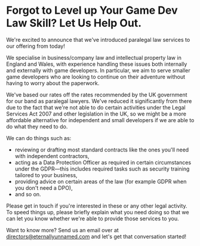 # Forgot to Level up Your Game Dev Law Skill? Let Us Help Out.

We're excited to announce that we've introduced paralegal law services to our offering from today!

We specialise in business/company law and intellectual property law in England and Wales, with experience handling these issues both internally and externally with game developers. In particular, we aim to serve smaller game developers who are looking to continue on their adventure without having to worry about the paperwork.

We've based our rates off the rates recommended by the UK government for our band as paralegal lawyers. We've reduced it significantly from there due to the fact that we're not able to do certain activities under the Legal Services Act 2007 and other legislation in the UK, so we might be a more affordable alternative for independent and small developers if we are able to do what they need to do.

We can do things such as:

* reviewing or drafting most standard contracts like the ones you'll need with independent contractors,
* acting as a Data Protection Officer as required in certain circumstances under the GDPR—this includes required tasks such as security training tailored to your business,
* providing advice on certain areas of the law (for example GDPR when you don't need a DPO),
* and so on.

Please get in touch if you're interested in these or any other legal activity. To speed things up, please briefly explain what you need doing so that we can let you know whether we're able to provide those services to you.

Want to know more? Send us an email over at [directors@eternallyunnamed.com](mailto:directors@eternallyunnamed.com) and let's get that conversation started!
